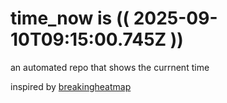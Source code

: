 # time_now is (( 2025-09-10T09:15:00.745Z ))

an automated repo that shows the currnent time

inspired by [breakingheatmap](https://github.com/breakingheatmap/breakingheatmap)